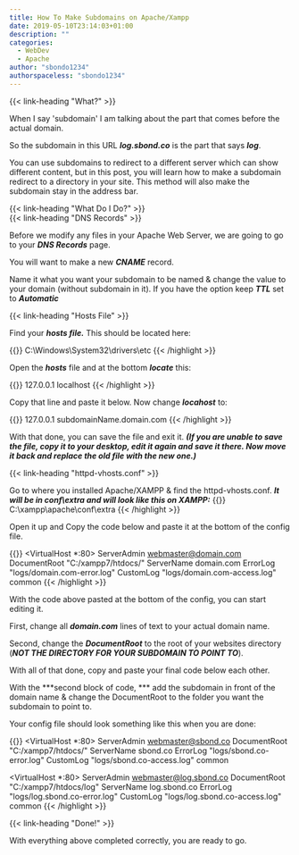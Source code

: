 ```yaml
---
title: How To Make Subdomains on Apache/Xampp
date: 2019-05-10T23:14:03+01:00
description: ""
categories:
  - WebDev
  - Apache
author: "sbondo1234"
authorspaceless: "sbondo1234"
---
```


{{< link-heading "What?" >}}

When I say 'subdomain' I am talking about the part that comes before the actual domain.

So the subdomain in this URL ***log.sbond.co*** is the part that says ***log***.

You can use subdomains to redirect to a different server which can show different content, but in this post, you will learn how to make a subdomain redirect to a directory in your site. This method will also make the subdomain stay in the address bar.

{{< link-heading "What Do I Do?" >}}
<br>
{{< link-heading "DNS Records" >}}

Before we modify any files in your Apache Web Server, we are going to go to your ***DNS Records*** page.

You will want to make a new ***CNAME*** record.

Name it what you want your subdomain to be named & change the value to your domain (without subdomain in it). If you have the option keep ***TTL*** set to ***Automatic***

{{< link-heading "Hosts File" >}}

Find your ***hosts file.*** This should be located here:

{{<highlight c>}}
C:\Windows\System32\drivers\etc
{{< /highlight >}}

Open the ***hosts*** file and at the bottom ***locate*** this:

{{<highlight c>}}
127.0.0.1 localhost
{{< /highlight >}}

Copy that line and paste it below. Now change ***locahost*** to:

{{<highlight c>}}
127.0.0.1 subdomainName.domain.com
{{< /highlight >}}

With that done, you can save the file and exit it. ***(If you are unable to save the file, copy it to your desktop, edit it again and save it there. Now move it back and replace the old file with the new one.)***

{{< link-heading "httpd-vhosts.conf" >}}

Go to where you installed Apache/XAMPP & find the httpd-vhosts.conf.
***It will be in conf\extra and will look like this on XAMPP:***
{{<highlight c>}}
C:\xampp\apache\conf\extra
{{< /highlight >}}

Open it up and Copy the code below and paste it at the bottom of the config file.

{{<highlight Apache>}}
<VirtualHost *:80>
    ServerAdmin webmaster@domain.com
    DocumentRoot "C:/xampp7/htdocs/"
    ServerName domain.com
    ErrorLog "logs/domain.com-error.log"
    CustomLog "logs/domain.com-access.log" common
</VirtualHost>
{{< /highlight >}}

With the code above pasted at the bottom of the config, you can start editing it.

First, change all ***domain.com*** lines of text to your actual domain name.

Second, change the ***DocumentRoot*** to the root of your websites directory (***NOT THE DIRECTORY FOR YOUR SUBDOMAIN TO POINT TO***).

With all of that done, copy and paste your final code below each other.

With the ***second block of code, *** add the subdomain in front of the domain name & change the DocumentRoot to the folder you want the subdomain to point to.

Your config file should look something like this when you are done:

{{<highlight Apache>}}
<VirtualHost *:80>
    ServerAdmin webmaster@sbond.co
    DocumentRoot "C:/xampp7/htdocs/"
    ServerName sbond.co
    ErrorLog "logs/sbond.co-error.log"
    CustomLog "logs/sbond.co-access.log" common
</VirtualHost>

<VirtualHost *:80>
    ServerAdmin webmaster@log.sbond.co
    DocumentRoot "C:/xampp7/htdocs/log"
    ServerName log.sbond.co
    ErrorLog "logs/log.sbond.co-error.log"
    CustomLog "logs/log.sbond.co-access.log" common
</VirtualHost>
{{< /highlight >}}

{{< link-heading "Done!" >}}

With everything above completed correctly, you are ready to go.
